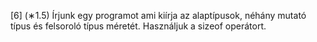[6] (∗1.5) Írjunk egy programot ami kiírja az alaptípusok, néhány mutató típus és felsoroló típus méretét.
Használjuk a sizeof operátort.
